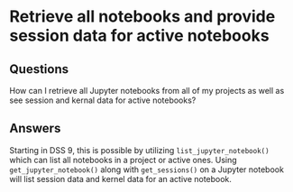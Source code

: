 # Retrieve all notebooks and provide session data for active notebooks

## Questions

How can I retrieve all Jupyter notebooks from all of my projects as well as see session and kernal data for active notebooks?

## Answers

Starting in DSS 9, this is possible by utilizing `list_jupyter_notebook()` which can list all notebooks in a project or active ones. Using `get_jupyter_notebook()` along with `get_sessions()` on a Jupyter notebook will list session data and kernel data for an active notebook. 

